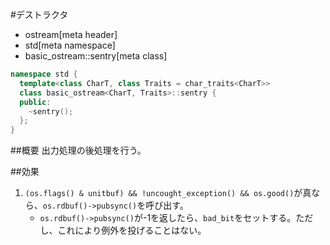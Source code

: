 #デストラクタ
* ostream[meta header]
* std[meta namespace]
* basic_ostream::sentry[meta class]

```cpp
namespace std {
  template<class CharT, class Traits = char_traits<CharT>>
  class basic_ostream<CharT, Traits>::sentry {
  public:
    ~sentry();
  };
}
```

##概要
出力処理の後処理を行う。

##効果
1. `(os.flags() & unitbuf) && !uncought_exception() && os.good()`が真なら、`os.rdbuf()->pubsync()`を呼び出す。
    - `os.rdbuf()->pubsync()`が-1を返したら、`bad_bit`をセットする。ただし、これにより例外を投げることはない。
